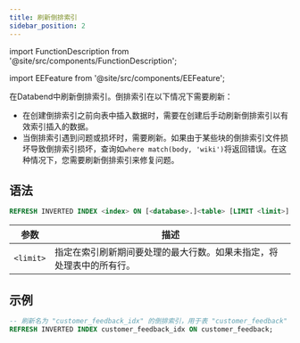 ```yaml
---
title: 刷新倒排索引
sidebar_position: 2
---
```


import FunctionDescription from '@site/src/components/FunctionDescription';

<FunctionDescription description="引入或更新: v1.2.405"/>

import EEFeature from '@site/src/components/EEFeature';

<EEFeature featureName='INVERTED INDEX'/>

在Databend中刷新倒排索引。倒排索引在以下情况下需要刷新：

- 在创建倒排索引之前向表中插入数据时，需要在创建后手动刷新倒排索引以有效索引插入的数据。
- 当倒排索引遇到问题或损坏时，需要刷新。如果由于某些块的倒排索引文件损坏导致倒排索引损坏，查询如`where match(body, 'wiki')`将返回错误。在这种情况下，您需要刷新倒排索引来修复问题。

## 语法

```sql
REFRESH INVERTED INDEX <index> ON [<database>.]<table> [LIMIT <limit>]
```

| 参数      | 描述                                                                                                                      |
|-----------|----------------------------------------------------------------------------------------------------------------------------------|
| `<limit>` | 指定在索引刷新期间要处理的最大行数。如果未指定，将处理表中的所有行。 |

## 示例

```sql
-- 刷新名为 "customer_feedback_idx" 的倒排索引，用于表 "customer_feedback"
REFRESH INVERTED INDEX customer_feedback_idx ON customer_feedback;
```